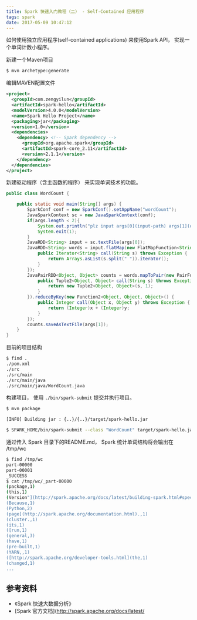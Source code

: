 ```yaml
---
title: Spark 快速入门教程（二） - Self-Contained 应用程序 
tags: spark
date: 2017-05-09 10:47:12
---
```


如何使用独立应用程序(self-contained applications) 来使用Spark API， 实现一个单词计数小程序。

<!-- more -->

新建一个Maven项目

```bash
$ mvn archetype:generate
```
编辑MAVEN配置文件

```xml pom.xml
<project>
  <groupId>com.zengyilun</groupId>
  <artifactId>spark-hello</artifactId>
  <modelVersion>4.0.0</modelVersion>
  <name>Spark Hello Project</name>
  <packaging>jar</packaging>
  <version>1.0</version>
  <dependencies>
    <dependency> <!-- Spark dependency -->
      <groupId>org.apache.spark</groupId>
      <artifactId>spark-core_2.11</artifactId>
      <version>2.1.1</version>
    </dependency>
  </dependencies>
</project>
```

新建驱动程序（含主函数的程序） 来实现单词技术的功能。

```java
public class WordCount {

    public static void main(String[] args) {
        SparkConf conf = new SparkConf().setAppName("wordCount");
        JavaSparkContext sc = new JavaSparkContext(conf);
        if(args.length < 2){
            System.out.println("plz input args[0](input-path) args[1](output-path)");
            System.exit(1);
        }
        JavaRDD<String> input = sc.textFile(args[0]);
        JavaRDD<String> words = input.flatMap(new FlatMapFunction<String, String>() {
            public Iterator<String> call(String s) throws Exception {
                return Arrays.asList(s.split(" ")).iterator();
            }
        });
        JavaPairRDD<Object, Object> counts = words.mapToPair(new PairFunction<String, Object, Object>() {
            public Tuple2<Object, Object> call(String s) throws Exception {
                return new Tuple2<Object, Object>(s, 1);
            }
        }).reduceByKey(new Function2<Object, Object, Object>() {
            public Integer call(Object x, Object y) throws Exception {
                return (Integer)x + (Integer)y;
            }
        });
        counts.saveAsTextFile(args[1]);
    }
}
```

目前的项目结构

``` bash
$ find .
./pom.xml
./src
./src/main
./src/main/java
./src/main/java/WordCount.java
```

构建项目， 使用 `./bin/spark-submit` 提交并执行项目。

``` bash
$ mvn package

[INFO] Building jar : {..}/{..}/target/spark-hello.jar

$ SPARK_HOME/bin/spark-submit --class "WordCount" target/spark-hello.jar SPARK_HOME/README.md /tmp/wc
```

通过传入 Spark 目录下的README.md， Spark 统计单词结构将会输出在 /tmp/wc

```bash 
$ find /tmp/wc
part-00000
part-00001
_SUCCESS
$ cat /tmp/wc/_part-00000
(package,1)
(this,1)
(Version"](http://spark.apache.org/docs/latest/building-spark.html#specifying-the-hadoop-version),1)
(Because,1)
(Python,2)
(page](http://spark.apache.org/documentation.html).,1)
(cluster.,1)
(its,1)
([run,1)
(general,3)
(have,1)
(pre-built,1)
(YARN,,1)
([http://spark.apache.org/developer-tools.html](the,1)
(changed,1)
...
```

参考资料
---
- 《Spark 快速大数据分析》
- [Spark 官方文档](http://spark.apache.org/docs/latest/
